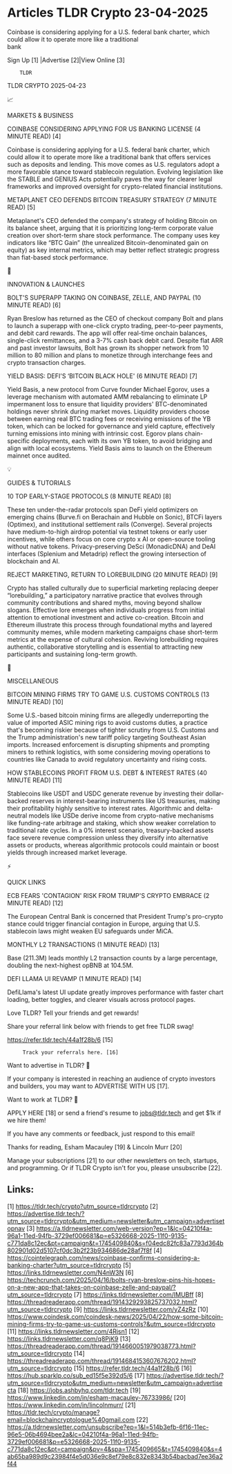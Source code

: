 # Articles TLDR Crypto 23-04-2025

Coinbase is considering applying for a U.S. federal bank charter,
which could allow it to operate more like a traditional
bank ‌ ‌ ‌ ‌ ‌ ‌ ‌ ‌ ‌ ‌ ‌ ‌ ‌ ‌ ‌ ‌ ‌ ‌ ‌ ‌ ‌ ‌ ‌ ‌ ‌ ‌  ‌ ‌ ‌ ‌ ‌ ‌ ‌ ‌ ‌ ‌ ‌ ‌ ‌ ‌ ‌ ‌ ‌ ‌ ‌ ‌ ‌ ‌ ‌ ‌ ‌ ‌ 


 Sign Up [1] |Advertise [2]|View Online [3] 

		TLDR 

TLDR CRYPTO 2025-04-23

📈 

MARKETS & BUSINESS

 COINBASE CONSIDERING APPLYING FOR US BANKING LICENSE (4 MINUTE READ)
[4] 

 Coinbase is considering applying for a U.S. federal bank charter,
which could allow it to operate more like a traditional bank that
offers services such as deposits and lending. This move comes as U.S.
regulators adopt a more favorable stance toward stablecoin regulation.
Evolving legislation like the STABLE and GENIUS Acts potentially paves
the way for clearer legal frameworks and improved oversight for
crypto-related financial institutions. 

 METAPLANET CEO DEFENDS BITCOIN TREASURY STRATEGY (7 MINUTE READ) [5] 

 Metaplanet's CEO defended the company's strategy of holding Bitcoin
on its balance sheet, arguing that it is prioritizing long-term
corporate value creation over short-term share stock performance. The
company uses key indicators like “BTC Gain” (the unrealized
Bitcoin-denominated gain on equity) as key internal metrics, which may
better reflect strategic progress than fiat-based stock performance. 

🚀 

INNOVATION & LAUNCHES

 BOLT'S SUPERAPP TAKING ON COINBASE, ZELLE, AND PAYPAL (10 MINUTE
READ) [6] 

 Ryan Breslow has returned as the CEO of checkout company Bolt and
plans to launch a superapp with one-click crypto trading, peer-to-peer
payments, and debit card rewards. The app will offer real-time onchain
balances, single-click remittances, and a 3-7% cash back debit card.
Despite flat ARR and past investor lawsuits, Bolt has grown its
shopper network from 10 million to 80 million and plans to monetize
through interchange fees and crypto transaction charges. 

 YIELD BASIS: DEFI'S ‘BITCOIN BLACK HOLE' (6 MINUTE READ) [7] 

 Yield Basis, a new protocol from Curve founder Michael Egorov, uses a
leverage mechanism with automated AMM rebalancing to eliminate LP
impermanent loss to ensure that liquidity providers' BTC-denominated
holdings never shrink during market moves. Liquidity providers choose
between earning real BTC trading fees or receiving emissions of the YB
token, which can be locked for governance and yield capture,
effectively turning emissions into mining with intrinsic cost. Egorov
plans chain-specific deployments, each with its own YB token, to avoid
bridging and align with local ecosystems. Yield Basis aims to launch
on the Ethereum mainnet once audited. 

💡 

GUIDES & TUTORIALS

 10 TOP EARLY-STAGE PROTOCOLS (8 MINUTE READ) [8] 

 These ten under-the-radar protocols span DeFi yield optimizers on
emerging chains (Burve.fi on Berachain and Hubble on Sonic), BTCFi
layers (Optimex), and institutional settlement rails (Converge).
Several projects have medium-to-high airdrop potential via testnet
tokens or early user incentives, while others focus on core crypto x
AI or open-source tooling without native tokens. Privacy-preserving
DeSci (MonadicDNA) and DeAI interfaces (Splenium and Metadrip) reflect
the growing intersection of blockchain and AI. 

 REJECT MARKETING, RETURN TO LOREBUILDING (20 MINUTE READ) [9] 

 Crypto has stalled culturally due to superficial marketing replacing
deeper “lorebuilding,” a participatory narrative practice that
evolves through community contributions and shared myths, moving
beyond shallow slogans. Effective lore emerges when individuals
progress from initial attention to emotional investment and active
co-creation. Bitcoin and Ethereum illustrate this process through
foundational myths and layered community memes, while modern marketing
campaigns chase short-term metrics at the expense of cultural
cohesion. Reviving lorebuilding requires authentic, collaborative
storytelling and is essential to attracting new participants and
sustaining long-term growth. 

🦄 

MISCELLANEOUS

 BITCOIN MINING FIRMS TRY TO GAME U.S. CUSTOMS CONTROLS (13 MINUTE
READ) [10] 

 Some U.S.-based bitcoin mining firms are allegedly underreporting the
value of imported ASIC mining rigs to avoid customs duties, a practice
that's becoming riskier because of tighter scrutiny from U.S. Customs
and the Trump administration's new tariff policy targeting Southeast
Asian imports. Increased enforcement is disrupting shipments and
prompting miners to rethink logistics, with some considering moving
operations to countries like Canada to avoid regulatory uncertainty
and rising costs. 

 HOW STABLECOINS PROFIT FROM U.S. DEBT & INTEREST RATES (40 MINUTE
READ) [11] 

 Stablecoins like USDT and USDC generate revenue by investing their
dollar-backed reserves in interest-bearing instruments like US
treasuries, making their profitability highly sensitive to interest
rates. Algorithmic and delta-neutral models like USDe derive income
from crypto-native mechanisms like funding-rate arbitrage and staking,
which show weaker correlation to traditional rate cycles. In a 0%
interest scenario, treasury-backed assets face severe revenue
compression unless they diversify into alternative assets or products,
whereas algorithmic protocols could maintain or boost yields through
increased market leverage. 

⚡ 

QUICK LINKS

 ECB FEARS 'CONTAGION' RISK FROM TRUMP'S CRYPTO EMBRACE (2 MINUTE
READ) [12] 

 The European Central Bank is concerned that President Trump's
pro-crypto stance could trigger financial contagion in Europe, arguing
that U.S. stablecoin laws might weaken EU safeguards under MiCA. 

 MONTHLY L2 TRANSACTIONS (1 MINUTE READ) [13] 

 Base (211.3M) leads monthly L2 transaction counts by a large
percentage, doubling the next-highest opBNB at 104.5M. 

 DEFI LLAMA UI REVAMP (1 MINUTE READ) [14] 

 DefiLlama's latest UI update greatly improves performance with faster
chart loading, better toggles, and clearer visuals across protocol
pages. 

Love TLDR? Tell your friends and get rewards!

 Share your referral link below with friends to get free TLDR swag! 

 https://refer.tldr.tech/44a1f28b/6 [15] 

		 Track your referrals here. [16] 

Want to advertise in TLDR? 📰

 If your company is interested in reaching an audience of crypto
investors and builders, you may want to ADVERTISE WITH US [17]. 

Want to work at TLDR? 💼

 APPLY HERE [18] or send a friend's resume to jobs@tldr.tech and get
$1k if we hire them! 

 If you have any comments or feedback, just respond to this email! 

Thanks for reading, 
Esham Macauley [19] & Lincoln Murr [20] 

 Manage your subscriptions [21] to our other newsletters on tech,
startups, and programming. Or if TLDR Crypto isn't for you, please
unsubscribe [22]. 

 

Links:
------
[1] https://tldr.tech/crypto?utm_source=tldrcrypto
[2] https://advertise.tldr.tech/?utm_source=tldrcrypto&utm_medium=newsletter&utm_campaign=advertisetopnav
[3] https://a.tldrnewsletter.com/web-version?ep=1&lc=04210f4a-96a1-11ed-94fb-3729ef006681&p=e5326668-2025-11f0-9135-c771da8c12ec&pt=campaign&t=1745409840&s=f04edc82fc83a7793d364b802901d02d5107cf0dc3b2f23b934686de28af7f8f
[4] https://cointelegraph.com/news/coinbase-confirms-considering-a-banking-charter?utm_source=tldrcrypto
[5] https://links.tldrnewsletter.com/N4nW3N
[6] https://techcrunch.com/2025/04/16/bolts-ryan-breslow-pins-his-hopes-on-a-new-app-that-takes-on-coinbase-zelle-and-paypal/?utm_source=tldrcrypto
[7] https://links.tldrnewsletter.com/IMUBff
[8] https://threadreaderapp.com/thread/1914329293825737032.html?utm_source=tldrcrypto
[9] https://links.tldrnewsletter.com/yZ4zRz
[10] https://www.coindesk.com/coindesk-news/2025/04/22/how-some-bitcoin-mining-firms-try-to-game-us-customs-controls?&utm_source=tldrcrypto
[11] https://links.tldrnewsletter.com/4Rjsn1
[12] https://links.tldrnewsletter.com/q8PjK9
[13] https://threadreaderapp.com/thread/1914660051979038773.html?utm_source=tldrcrypto
[14] https://threadreaderapp.com/thread/1914684153607676202.html?utm_source=tldrcrypto
[15] https://refer.tldr.tech/44a1f28b/6
[16] https://hub.sparklp.co/sub_ed15f5e392d5/6
[17] https://advertise.tldr.tech/?utm_source=tldrcrypto&utm_medium=newsletter&utm_campaign=advertisecta
[18] https://jobs.ashbyhq.com/tldr.tech
[19] https://www.linkedin.com/in/esham-macauley-76733986/
[20] https://www.linkedin.com/in/lincolnmurr/
[21] https://tldr.tech/crypto/manage?email=blockchaincryptologue%40gmail.com
[22] https://a.tldrnewsletter.com/unsubscribe?ep=1&l=514b3efb-6f16-11ec-96e5-06b4694bee2a&lc=04210f4a-96a1-11ed-94fb-3729ef006681&p=e5326668-2025-11f0-9135-c771da8c12ec&pt=campaign&pv=4&spa=1745409665&t=1745409840&s=4ab65ba989d9c23984f4e5d036e9c8ef79e8c832e8343b54bacbad7ee36a2f44